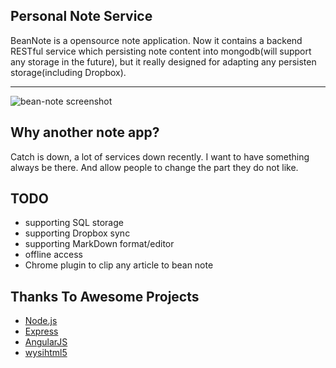 ## Personal Note Service

BeanNote is a opensource note application. Now it contains a backend RESTful service which persisting note content into mongodb(will support any storage in the future),
but it really designed for adapting any persisten storage(including Dropbox).

---

![bean-note screenshot](http://i.imgur.com/txfnGSK.jpg)


## Why another note app?
Catch is down, a lot of services down recently. I want to have something always be there. And allow people to change the part they
do not like.


## TODO
* supporting SQL storage
* supporting Dropbox sync
* supporting MarkDown format/editor
* offline access
* Chrome plugin to clip any article to bean note


## Thanks To Awesome Projects
* [Node.js](http://nodejs.org/)
* [Express](http://expressjs.com/)
* [AngularJS](http://angularjs.org/)
* [wysihtml5](http://xing.github.io/wysihtml5/)
